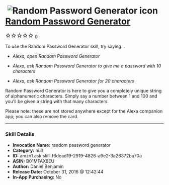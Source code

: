 # &nbsp;<img src="skill_icon" alt="Random Password Generator icon" width="36"> [Random Password Generator](http://alexa.amazon.com/#skills/amzn1.ask.skill.f6dead19-2919-4826-a9e2-3a26372ba70a)
![0 stars](../../images/ic_star_border_black_18dp_1x.png)![0 stars](../../images/ic_star_border_black_18dp_1x.png)![0 stars](../../images/ic_star_border_black_18dp_1x.png)![0 stars](../../images/ic_star_border_black_18dp_1x.png)![0 stars](../../images/ic_star_border_black_18dp_1x.png) 0

To use the Random Password Generator skill, try saying...

* *Alexa, open Random Password Generator*

* *Alexa, ask Random Password Generator to give me a password with 10 characters*

* *Alexa, ask Random Password Generator for 20 characters*

Random Password Generator is here to give you a completely unique string of alphanumeric characters. Simply say a number between 1 and 100 and you'll be given a string with that many characters.

Please note: these are not stored anywhere except for the Alexa companion app; you can also remove the card.

***

### Skill Details

* **Invocation Name:** random password generator
* **Category:** null
* **ID:** amzn1.ask.skill.f6dead19-2919-4826-a9e2-3a26372ba70a
* **ASIN:** B01MFAX8EU
* **Author:** Daniel Benjamin
* **Release Date:** October 31, 2016 @ 12:42:44
* **In-App Purchasing:** No
